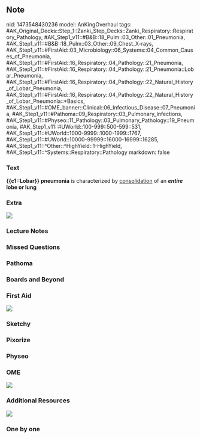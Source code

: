 ## Note
nid: 1473548430236
model: AnKingOverhaul
tags: #AK_Original_Decks::Step_1::Zanki_Step_Decks::Zanki_Respiratory::Respiratory_Pathology, #AK_Step1_v11::#B&B::18_Pulm::03_Other::01_Pneumonia, #AK_Step1_v11::#B&B::18_Pulm::03_Other::09_Chest_X-rays, #AK_Step1_v11::#FirstAid::03_Microbiology::06_Systems::04_Common_Causes_of_Pneumonia, #AK_Step1_v11::#FirstAid::16_Respiratory::04_Pathology::21_Pneumonia, #AK_Step1_v11::#FirstAid::16_Respiratory::04_Pathology::21_Pneumonia::Lobar_Pneumonia, #AK_Step1_v11::#FirstAid::16_Respiratory::04_Pathology::22_Natural_History_of_Lobar_Pneumonia, #AK_Step1_v11::#FirstAid::16_Respiratory::04_Pathology::22_Natural_History_of_Lobar_Pneumonia::*Basics, #AK_Step1_v11::#OME_banner::Clinical::06_Infectious_Disease::07_Pneumonia, #AK_Step1_v11::#Pathoma::09_Respiratory::03_Pulmonary_Infections, #AK_Step1_v11::#Physeo::11_Pathology::03_Pulmonary_Pathology::19_Pneumonia, #AK_Step1_v11::#UWorld::100-999::500-599::531, #AK_Step1_v11::#UWorld::1000-9999::1000-1999::1767, #AK_Step1_v11::#UWorld::10000-99999::16000-16999::16285, #AK_Step1_v11::^Other::^HighYield::1-HighYield, #AK_Step1_v11::^Systems::Respiratory::Pathology
markdown: false

### Text
<div>
  <b>{{c1::Lobar}} pneumonia</b> is characterized by
  <u>consolidation</u> of an <b><i>entire</i> lobe or lung</b>
</div>

### Extra
<img src="paste-243485990978132.jpg">

### Lecture Notes


### Missed Questions


### Pathoma


### Boards and Beyond


### First Aid
<img src="tmpWmY1Iu.png">

### Sketchy


### Pixorize


### Physeo


### OME
<div class="ome-widget">
  <a href=
  "https://onlinemeded.org/spa/infectious-disease/pneumonia/acquire?ref=anki">
  <img src="_OME_AnkiFlashcards_Lesson_6.png"></a>
</div>

### Additional Resources
<img src="Screen%20Shot%202019-10-14%20at%205.27.55%20PM.png">

### One by one

